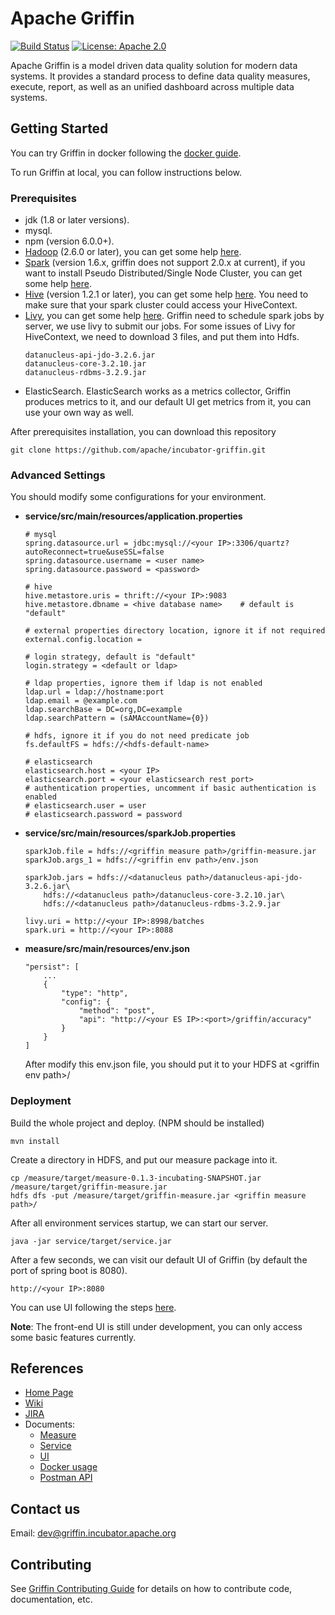 

<!--
Licensed to the Apache Software Foundation (ASF) under one
or more contributor license agreements.  See the NOTICE file
distributed with this work for additional information
regarding copyright ownership.  The ASF licenses this file
to you under the Apache License, Version 2.0 (the
"License"); you may not use this file except in compliance
with the License.  You may obtain a copy of the License at

  http://www.apache.org/licenses/LICENSE-2.0

Unless required by applicable law or agreed to in writing,
software distributed under the License is distributed on an
"AS IS" BASIS, WITHOUT WARRANTIES OR CONDITIONS OF ANY
KIND, either express or implied.  See the License for the
specific language governing permissions and limitations
under the License.
-->


# Apache Griffin  
[![Build Status](https://travis-ci.org/apache/incubator-griffin.svg?branch=master)](https://travis-ci.org/apache/incubator-griffin) [![License: Apache 2.0](https://camo.githubusercontent.com/8cb994f6c4a156c623fe057fccd7fb7d7d2e8c9b/68747470733a2f2f696d672e736869656c64732e696f2f62616467652f6c6963656e73652d417061636865253230322d3445423142412e737667)](https://www.apache.org/licenses/LICENSE-2.0.html)    

Apache Griffin is a model driven data quality solution for modern data systems. It provides a standard process to define data quality measures, execute, report, as well as an unified dashboard across multiple data systems. 

## Getting Started


You can try Griffin in docker following the [docker guide](https://github.com/apache/incubator-griffin/blob/master/griffin-doc/docker/griffin-docker-guide.md).

To run Griffin at local, you can follow instructions below.

### Prerequisites
- jdk (1.8 or later versions).
- mysql.
- npm (version 6.0.0+).
- [Hadoop](http://apache.claz.org/hadoop/common/hadoop-2.6.0/hadoop-2.6.0.tar.gz) (2.6.0 or later), you can get some help [here](https://hadoop.apache.org/docs/r2.7.2/hadoop-project-dist/hadoop-common/SingleCluster.html).
-  [Spark](http://spark.apache.org/downloads.html) (version 1.6.x, griffin does not support 2.0.x at current), if you want to install Pseudo Distributed/Single Node Cluster, you can get some help [here](http://why-not-learn-something.blogspot.com/2015/06/spark-installation-pseudo.html).
- [Hive](http://apache.claz.org/hive/hive-1.2.1/apache-hive-1.2.1-bin.tar.gz) (version 1.2.1 or later), you can get some help [here](https://cwiki.apache.org/confluence/display/Hive/GettingStarted#GettingStarted-RunningHive).
    You need to make sure that your spark cluster could access your HiveContext.
- [Livy](http://archive.cloudera.com/beta/livy/livy-server-0.3.0.zip), you can get some help [here](http://livy.io/quickstart.html).
    Griffin need to schedule spark jobs by server, we use livy to submit our jobs.
    For some issues of Livy for HiveContext, we need to download 3 files, and put them into Hdfs.
    ```
    datanucleus-api-jdo-3.2.6.jar
    datanucleus-core-3.2.10.jar
    datanucleus-rdbms-3.2.9.jar
    ```
- ElasticSearch. 
	ElasticSearch works as a metrics collector, Griffin produces metrics to it, and our default UI get metrics from it, you can use your own way as well.


After prerequisites installation, you can download this repository

```
git clone https://github.com/apache/incubator-griffin.git
```

### Advanced Settings

You should modify some configurations for your environment.

- <b>service/src/main/resources/application.properties</b>

    ```
    # mysql
    spring.datasource.url = jdbc:mysql://<your IP>:3306/quartz?autoReconnect=true&useSSL=false
    spring.datasource.username = <user name>
    spring.datasource.password = <password>
    
    # hive
    hive.metastore.uris = thrift://<your IP>:9083
    hive.metastore.dbname = <hive database name>    # default is "default"
    
    # external properties directory location, ignore it if not required
    external.config.location =

	# login strategy, default is "default"
	login.strategy = <default or ldap>

	# ldap properties, ignore them if ldap is not enabled
	ldap.url = ldap://hostname:port
	ldap.email = @example.com
	ldap.searchBase = DC=org,DC=example
	ldap.searchPattern = (sAMAccountName={0})

	# hdfs, ignore it if you do not need predicate job
	fs.defaultFS = hdfs://<hdfs-default-name>

	# elasticsearch
	elasticsearch.host = <your IP>
	elasticsearch.port = <your elasticsearch rest port>
	# authentication properties, uncomment if basic authentication is enabled
	# elasticsearch.user = user
	# elasticsearch.password = password
    ```
- <b>service/src/main/resources/sparkJob.properties</b>
    ```
    sparkJob.file = hdfs://<griffin measure path>/griffin-measure.jar
    sparkJob.args_1 = hdfs://<griffin env path>/env.json
    
    sparkJob.jars = hdfs://<datanucleus path>/datanucleus-api-jdo-3.2.6.jar\
	    hdfs://<datanucleus path>/datanucleus-core-3.2.10.jar\
	    hdfs://<datanucleus path>/datanucleus-rdbms-3.2.9.jar
	    
    livy.uri = http://<your IP>:8998/batches
    spark.uri = http://<your IP>:8088
    ```
- <b>measure/src/main/resources/env.json</b> 
	```
	"persist": [
	    ...
	    {
			"type": "http",
			"config": {
		        "method": "post",
		        "api": "http://<your ES IP>:<port>/griffin/accuracy"
			}
		}
	]
	```
	After modify this env.json file, you should put it to your HDFS at \<griffin env path>/

### Deployment

Build the whole project and deploy. (NPM should be installed)

  ```
  mvn install
  ```
    
Create a directory in HDFS, and put our measure package into it.

  ```
  cp /measure/target/measure-0.1.3-incubating-SNAPSHOT.jar /measure/target/griffin-measure.jar
  hdfs dfs -put /measure/target/griffin-measure.jar <griffin measure path>/
  ```
    
After all environment services startup, we can start our server.

  ```
  java -jar service/target/service.jar
  ```
    
After a few seconds, we can visit our default UI of Griffin (by default the port of spring boot is 8080).

  ```
  http://<your IP>:8080
  ```

You can use UI following the steps  [here](https://github.com/apache/incubator-griffin/blob/master/griffin-doc/ui/dockerUIguide.md#webui-test-case-guide).

**Note**: The front-end UI is still under development, you can only access some basic features currently.

## References
- [Home Page](http://griffin.incubator.apache.org/)
- [Wiki](https://cwiki.apache.org/confluence/display/GRIFFIN/Apache+Griffin)
- [JIRA](https://issues.apache.org/jira/projects/GRIFFIN)
- Documents:
	- [Measure](https://github.com/apache/incubator-griffin/tree/master/griffin-doc/measure)
	- [Service](https://github.com/apache/incubator-griffin/tree/master/griffin-doc/service)
	- [UI](https://github.com/apache/incubator-griffin/tree/master/griffin-doc/ui)
	- [Docker usage](https://github.com/apache/incubator-griffin/tree/master/griffin-doc/docker)
	- [Postman API](https://github.com/apache/incubator-griffin/tree/master/griffin-doc/service/postman)

## Contact us

Email: <a href="mailto:dev@griffin.incubator.apache.org">dev@griffin.incubator.apache.org</a>

## Contributing

See [Griffin Contributing Guide](./CONTRIBUTING.md) for details on how to contribute code, documentation, etc.
